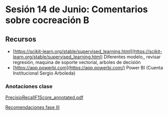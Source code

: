 # Sesión 14 de Junio: Comentarios sobre cocreación B

## Recursos

- [https://scikit-learn.org/stable/supervised_learning.html](https://scikit-learn.org/stable/supervised_learning.html)  Diferentes modelo,, revisar regresión, maquina de soporte vectorial, arboles de decisión
- [https://app.powerbi.com](https://app.powerbi.com/) Power BI (Cuenta Institucional Sergio Arboleda)

### Anotaciones clase

[PrecisioRecallF1Score_annotated.pdf](Sesio%CC%81n%2014%20de%20Junio%20Comentarios%20sobre%20cocreacio%CC%81n%20%206f1a5c89fd6b4652b773492a9bc0d6c7/PrecisioRecallF1Score_annotated.pdf)

[Recomendaciones fase III](Sesio%CC%81n%2014%20de%20Junio%20Comentarios%20sobre%20cocreacio%CC%81n%20%206f1a5c89fd6b4652b773492a9bc0d6c7/Recomendaciones%20fase%20III%2085e41b001ea84e62b6869025620965c4.csv)